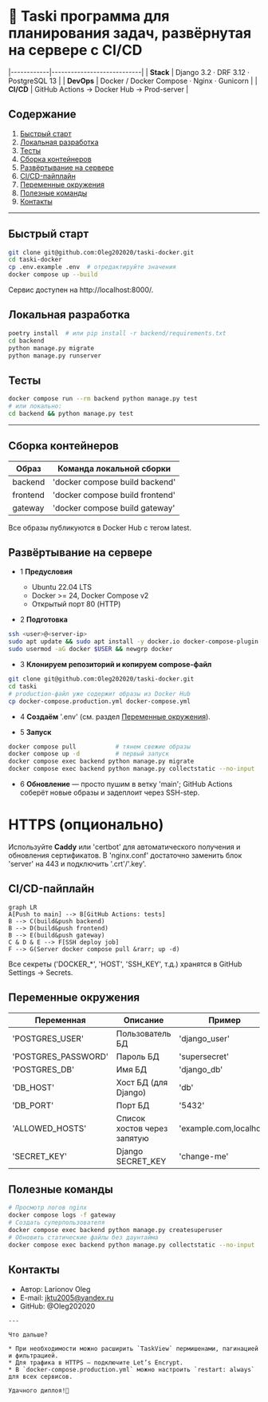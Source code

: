 # 📝 Taski программа для планирования задач, развёрнутая на сервере с CI/CD

|------------|----------------------------|
| **Stack**  | Django 3.2 · DRF 3.12 · PostgreSQL 13 |
| **DevOps** | Docker / Docker Compose · Nginx · Gunicorn |
| **CI/CD**  | GitHub Actions &rarr; Docker Hub &rarr; Prod-server |

## Содержание
1. [Быстрый старт](#быстрый-старт)
2. [Локальная разработка](#локальная-разработка)
3. [Тесты](#тесты)
4. [Сборка контейнеров](#сборка-контейнеров)
5. [Развёртывание на сервере](#развёртывание-на-сервере)
6. [CI/CD-пайплайн](#cicd-пайплайн)
7. [Переменные окружения](#переменные-окружения)
8. [Полезные команды](#полезные-команды)
9. [Контакты](#контакты)
---

## Быстрый старт
```bash
git clone git@github.com:Oleg202020/taski-docker.git
cd taski-docker
cp .env.example .env  # отредактируйте значения
docker compose up --build
```

Сервис доступен на http://localhost:8000/.

## Локальная разработка

```bash
poetry install  # или pip install -r backend/requirements.txt
cd backend
python manage.py migrate
python manage.py runserver
```

## Тесты

```bash
docker compose run --rm backend python manage.py test
# или локально:
cd backend && python manage.py test
```

---

## Сборка контейнеров

**Образ**	| **Команда локальной сборки**
------------|------------------------------
backend	    | 'docker compose build backend'
frontend	| 'docker compose build frontend'
gateway	    |'docker compose build gateway'

Все образы публикуются в Docker Hub с тегом latest.

## Развёртывание на сервере

* 1 **Предусловия**
   * Ubuntu 22.04 LTS
   * Docker >= 24, Docker Compose v2
   * Открытый порт 80 (HTTP)

* 2 **Подготовка**
```bash
ssh <user>@<server-ip>
sudo apt update && sudo apt install -y docker.io docker-compose-plugin
sudo usermod -aG docker $USER && newgrp docker
```

* 3 **Клонируем репозиторий и копируем compose-файл**
```bash
git clone git@github.com:Oleg202020/taski-docker.git
cd taski
# production-файл уже содержит образы из Docker Hub
cp docker-compose.production.yml docker-compose.yml
```

* 4 **Создаём** '.env' (см. раздел [Переменные окружения](#переменные-окружения)).

* 5 **Запуск**
```bash
docker compose pull           # тянем свежие образы
docker compose up -d          # первый запуск
docker compose exec backend python manage.py migrate
docker compose exec backend python manage.py collectstatic --no-input
```

* 6 **Обновление** — просто пушим в ветку 'main'; GitHub Actions соберёт новые образы и задеплоит через SSH-step.

# HTTPS (опционально)
Используйте **Caddy** или 'certbot' для автоматического получения и обновления сертификатов. В 'nginx.conf' достаточно заменить блок 'server' на 443 и подключить '.crt'/'.key'.

## CI/CD-пайплайн
```mermaid
graph LR
A[Push to main] --> B[GitHub Actions: tests]
B --> C(build&push backend)
B --> D(build&push frontend)
B --> E(build&push gateway)
C & D & E --> F[SSH deploy job]
F --> G(Server docker compose pull &rarr; up -d)
```
Все секреты ('DOCKER_*', 'HOST', 'SSH_KEY', т.д.) хранятся в GitHub Settings → Secrets.

## Переменные окружения

 Переменная	  | Описание	| Пример
--------------|-------------|---------------
'POSTGRES_USER'	| Пользователь БД	| 'django_user'
'POSTGRES_PASSWORD'	| Пароль БД	| 'supersecret'
'POSTGRES_DB'	| Имя БД	| 'django_db'
'DB_HOST'	| Хост БД (для Django)	| 'db'
'DB_PORT'	|Порт БД	| '5432'
'ALLOWED_HOSTS'	| Список хостов через запятую	| 'example.com,localhost'
'SECRET_KEY'	| Django SECRET_KEY 	| 'change-me'

## Полезные команды
```bash
# Просмотр логов nginx
docker compose logs -f gateway
# Создать суперпользователя
docker compose exec backend python manage.py createsuperuser
# Обновить статические файлы без даунтайма
docker compose exec backend python manage.py collectstatic --no-input
```

## Контакты

* Автор: Larionov Oleg
* E-mail: jktu2005@yandex.ru
* GitHub: @Oleg202020


```text
---

Что дальше?

* При необходимости можно расширить `TaskView` пермишенами, пагинацией и фильтрацией.
* Для трафика в HTTPS — подключите Let’s Encrypt.
* В `docker-compose.production.yml` можно настроить `restart: always` для всех сервисов.

Удачного диплоя!🚀
```